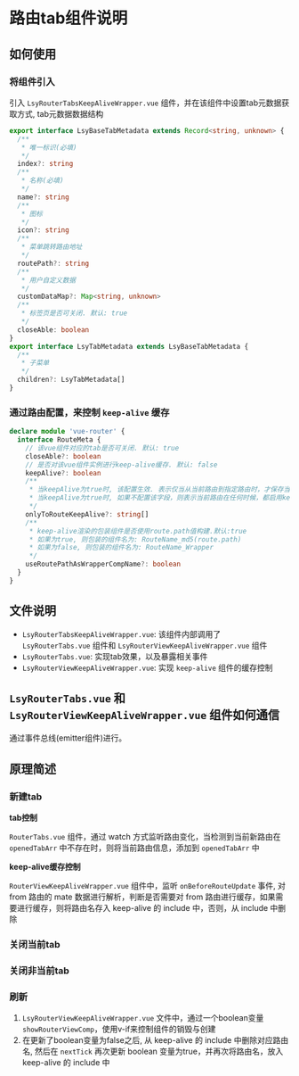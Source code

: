 # 路由tab组件说明

## 如何使用

### 将组件引入

引入 `LsyRouterTabsKeepAliveWrapper.vue` 组件，并在该组件中设置tab元数据获取方式, tab元数据数据结构

```ts
export interface LsyBaseTabMetadata extends Record<string, unknown> {
  /**
   * 唯一标识(必填)
   */
  index?: string
  /**
   * 名称(必填)
   */
  name?: string
  /**
   * 图标
   */
  icon?: string
  /**
   * 菜单跳转路由地址
   */
  routePath?: string
  /**
   * 用户自定义数据
   */
  customDataMap?: Map<string, unknown>
  /**
   * 标签页是否可关闭. 默认: true
   */
  closeAble: boolean
}
export interface LsyTabMetadata extends LsyBaseTabMetadata {
  /**
   * 子菜单
   */
  children?: LsyTabMetadata[]
}
```

### 通过路由配置，来控制 `keep-alive` 缓存

```ts
declare module 'vue-router' {
  interface RouteMeta {
    // 该vue组件对应的tab是否可关闭. 默认: true
    closeAble?: boolean
    // 是否对该vue组件实例进行keep-alive缓存. 默认: false
    keepAlive?: boolean
    /**
     * 当keepAlive为true时, 该配置生效. 表示仅当从当前路由到指定路由时，才保存当前路由的keep-alive缓存，否清除该缓存
     * 当keepAlive为true时, 如果不配置该字段，则表示当前路由在任何时候，都启用keep-alive缓存
     */
    onlyToRouteKeepAlive?: string[]
    /**
     * keep-alive渲染的包装组件是否使用route.path值构建.默认:true
     * 如果为true, 则包装的组件名为: RouteName_md5(route.path)
     * 如果为false, 则包装的组件名为: RouteName_Wrapper
     */
    useRoutePathAsWrapperCompName?: boolean
  }
}
```

## 文件说明

* `LsyRouterTabsKeepAliveWrapper.vue`: 该组件内部调用了 `LsyRouterTabs.vue` 组件和 `LsyRouterViewKeepAliveWrapper.vue` 组件
* `LsyRouterTabs.vue`: 实现tab效果，以及暴露相关事件
* `LsyRouterViewKeepAliveWrapper.vue`: 实现 `keep-alive` 组件的缓存控制

## `LsyRouterTabs.vue` 和 `LsyRouterViewKeepAliveWrapper.vue` 组件如何通信

通过事件总线(emitter组件)进行。

## 原理简述

### 新建tab

**tab控制**

`RouterTabs.vue` 组件，通过 watch 方式监听路由变化，当检测到当前新路由在 `openedTabArr` 中不存在时，则将当前路由信息，添加到 `openedTabArr` 中

**keep-alive缓存控制**

 `RouterViewKeepAliveWrapper.vue` 组件中，监听 `onBeforeRouteUpdate` 事件, 对 from 路由的 mate 数据进行解析，判断是否需要对 from 路由进行缓存，如果需要进行缓存，则将路由名存入 keep-alive 的 include 中，否则，从 include 中删除

### 关闭当前tab

### 关闭非当前tab

### 刷新

1. `LsyRouterViewKeepAliveWrapper.vue` 文件中，通过一个boolean变量 `showRouterViewComp`，使用v-if来控制组件的销毁与创建
2. 在更新了boolean变量为false之后, 从 keep-alive 的 include 中删除对应路由名, 然后在 `nextTick` 再次更新 boolean 变量为true，并再次将路由名，放入 keep-alive 的 include 中
